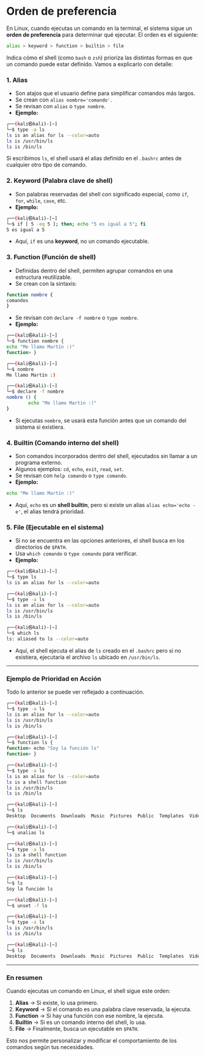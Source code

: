 # Orden de preferencia

En Linux, cuando ejecutas un comando en la terminal, el sistema sigue un **orden de preferencia** para determinar qué ejecutar. El orden es el siguiente:

```bash
alias > keyword > function > builtin > file
```

Indica cómo el shell (como `bash` o `zsh`) prioriza las distintas formas en que un comando puede estar definido. Vamos a explicarlo con detalle:

### 1. **Alias**  
- Son atajos que el usuario define para simplificar comandos más largos.  
- Se crean con `alias nombre='comando'`.  
- Se revisan con `alias` o `type nombre`.  
- **Ejemplo:**  
```bash
┌──(kali㉿kali)-[~]
└─$ type -a ls
ls is an alias for ls --color=auto
ls is /usr/bin/ls
ls is /bin/ls
```
Si escribimos `ls`, el shell usará el alias definido en el `.bashrc` antes de cualquier otro tipo de comando.

### 2. **Keyword (Palabra clave de shell)**  
- Son palabras reservadas del shell con significado especial, como `if`, `for`, `while`, `case`, etc.  
- **Ejemplo:**  
```bash
┌──(kali㉿kali)-[~]
└─$ if [ 5 -eq 5 ]; then; echo "5 es igual a 5"; fi
5 es igual a 5
```
- Aquí, `if` es una **keyword**, no un comando ejecutable.

### 3. **Function (Función de shell)**  
- Definidas dentro del shell, permiten agrupar comandos en una estructura reutilizable.  
- Se crean con la sintaxis:  
```bash
function nombre {
comandos
}
```
- Se revisan con `declare -f nombre` o `type nombre`.  
- **Ejemplo:**  
```bash
┌──(kali㉿kali)-[~]
└─$ function nombre {
echo "Me llamo Martín :)"
function> }

┌──(kali㉿kali)-[~]
└─$ nombre
Me llamo Martín :)

┌──(kali㉿kali)-[~]
└─$ declare -f nombre
nombre () {
        echo "Me llamo Martín :)"
}
```
- Si ejecutas `nombre`, se usará esta función antes que un comando del sistema si existiera.

### 4. **Builtin (Comando interno del shell)**  
- Son comandos incorporados dentro del shell, ejecutados sin llamar a un programa externo.  
- Algunos ejemplos: `cd`, `echo`, `exit`, `read`, `set`.  
- Se revisan con `help comando` o `type comando`.  
- **Ejemplo:**  
```bash
echo "Me llamo Martín :)"
```
- Aquí, `echo` es un **shell builtin**, pero si existe un alias `alias echo='echo -e'`, el alias tendrá prioridad.

### 5. **File (Ejecutable en el sistema)**  
- Si no se encuentra en las opciones anteriores, el shell busca en los directorios de `$PATH`.  
- Usa `which comando` o `type comando` para verificar.  
- **Ejemplo:**  
```bash
┌──(kali㉿kali)-[~]
└─$ type ls
ls is an alias for ls --color=auto

┌──(kali㉿kali)-[~]
└─$ type -a ls
ls is an alias for ls --color=auto
ls is /usr/bin/ls
ls is /bin/ls

┌──(kali㉿kali)-[~]
└─$ which ls
ls: aliased to ls --color=auto
```
- Aquí, el shell ejecuta el alias de `ls` creado en el `.bashrc` pero si no existiera, ejecutaría el archivo `ls` ubicado en `/usr/bin/ls`.

---

### **Ejemplo de Prioridad en Acción**

Todo lo anterior se puede ver reflejado a continuación.

```bash
┌──(kali㉿kali)-[~]
└─$ type -a ls
ls is an alias for ls --color=auto
ls is /usr/bin/ls
ls is /bin/ls

┌──(kali㉿kali)-[~]
└─$ function ls {
function> echo "Soy la función ls"
function> }

┌──(kali㉿kali)-[~]
└─$ type -a ls
ls is an alias for ls --color=auto
ls is a shell function
ls is /usr/bin/ls
ls is /bin/ls

┌──(kali㉿kali)-[~]
└─$ ls
Desktop  Documents  Downloads  Music  Pictures  Public  Templates  Videos  copias # Se muestra con colores

┌──(kali㉿kali)-[~]
└─$ unalias ls

┌──(kali㉿kali)-[~]
└─$ type -a ls
ls is a shell function
ls is /usr/bin/ls
ls is /bin/ls

┌──(kali㉿kali)-[~]
└─$ ls
Soy la función ls

┌──(kali㉿kali)-[~]
└─$ unset -f ls

┌──(kali㉿kali)-[~]
└─$ type -a ls
ls is /usr/bin/ls
ls is /bin/ls

┌──(kali㉿kali)-[~]
└─$ ls
Desktop  Documents  Downloads  Music  Pictures  Public  Templates  Videos  copias # Se muestra sin colores

```
---

### **En resumen**
Cuando ejecutas un comando en Linux, el shell sigue este orden:  
1. **Alias** → Si existe, lo usa primero.  
2. **Keyword** → Si el comando es una palabra clave reservada, la ejecuta.  
3. **Function** → Si hay una función con ese nombre, la ejecuta.  
4. **Builtin** → Si es un comando interno del shell, lo usa.  
5. **File** → Finalmente, busca un ejecutable en `$PATH`.  

Esto nos permite personalizar y modificar el comportamiento de los comandos según tus necesidades.